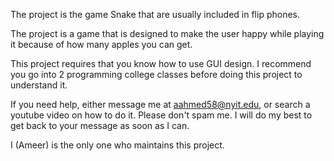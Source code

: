 The project is the game Snake that are usually included in flip phones.

The project is a game that is designed to make the user happy while playing it because of how many apples you can get.

This project requires that you know how to use GUI design. I recommend you go into 2 programming college classes before doing this project to understand it.

If you need help, either message me at aahmed58@nyit.edu, or search a youtube video on how to do it. Please don't spam me. I will do my best to get back to your message as soon as I can.

I (Ameer) is the only one who maintains this project.
